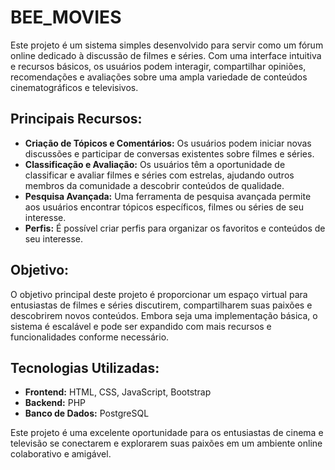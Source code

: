 <h1>BEE_MOVIES</h1>

<p>Este projeto é um sistema simples desenvolvido para servir como um fórum online dedicado à discussão de filmes e séries. Com uma interface intuitiva e recursos básicos, os usuários podem interagir, compartilhar opiniões, recomendações e avaliações sobre uma ampla variedade de conteúdos cinematográficos e televisivos.</p>

<h2>Principais Recursos:</h2>
<ul>
  <li><strong>Criação de Tópicos e Comentários:</strong> Os usuários podem iniciar novas discussões e participar de conversas existentes sobre filmes e séries.</li>
  <li><strong>Classificação e Avaliação:</strong> Os usuários têm a oportunidade de classificar e avaliar filmes e séries com estrelas, ajudando outros membros da comunidade a descobrir conteúdos de qualidade.</li>
  <li><strong>Pesquisa Avançada:</strong> Uma ferramenta de pesquisa avançada permite aos usuários encontrar tópicos específicos, filmes ou séries de seu interesse.</li>
  <li><strong>Perfis:</strong> É possível criar perfis para organizar os favoritos e conteúdos de seu interesse.</li>
</ul>

<h2>Objetivo:</h2>
<p>O objetivo principal deste projeto é proporcionar um espaço virtual para entusiastas de filmes e séries discutirem, compartilharem suas paixões e descobrirem novos conteúdos. Embora seja uma implementação básica, o sistema é escalável e pode ser expandido com mais recursos e funcionalidades conforme necessário.</p>

<h2>Tecnologias Utilizadas:</h2>
<ul>
  <li><strong>Frontend:</strong> HTML, CSS, JavaScript, Bootstrap</li>
  <li><strong>Backend:</strong> PHP</li>
  <li><strong>Banco de Dados:</strong> PostgreSQL</li>
</ul>

<p>Este projeto é uma excelente oportunidade para os entusiastas de cinema e televisão se conectarem e explorarem suas paixões em um ambiente online colaborativo e amigável.</p>

